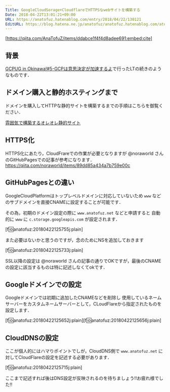 ```yaml
---
Title: GoogleCloudSorage+CloudflareでHTTPSなwebサイトを構築する
Date: 2018-04-22T13:01:21+09:00
URL: https://anatofuz.hatenablog.com/entry/2018/04/22/130121
EditURL: https://blog.hatena.ne.jp/anatofuz/anatofuz.hatenablog.com/atom/entry/17391345971637348587
---
```





[https://qiita.com/AnaTofuZ/items/ddabce1f4f4d8adee691:embed:cite]



## 背景

[GCPUG in Okinawa!#5-GCPは意思決定が加速するよ](https://okipug.connpass.com/event/80264/)で行ったLTの続きのようなものです．

## ドメイン購入と静的ホスティングまで

ドメインを購入してHTTPな静的サイトを構築するまでの手順はこちらを御覧ください．

[雰囲気で構築するオレオレ静的サイト](https://www.anatofuz.net/work/gcpug/5/slide.html)

## HTTPS化

HTTPS化にあたり，CloudFrareでの作業が必要となりますが
@noraworld さんのGitHubPagesでの記事が参考になります．
https://qiita.com/noraworld/items/89dd85a434a7b759e00c

## GitHubPagesとの違い

GoogleCloudPlatformはトップレベルドメインに対応していないため
`www` などのサブドメインを直接CNAMEに設定することが可能です．

その為，初期のドメイン設定の際に `www.anatofuz.net` などと申請すると
自動的に `www` に `c.storage.googleapis.com` が設定されます．

[f:id:anatofuz:20180422125755j:plain]

また必要はないかと思うのですが，念のためにNSを追加しておきます

[f:id:anatofuz:20180422125733j:plain]


SSL以降の設定は @noraworld さんの記事の通りでOKですが，最後のCNAMEの設定に該当するものは特に記述しなくてokです．

## Googleドメインでの設定

Googleドメインでは初期に追加したCNAMEなどを削除し
使用しているネームサーバーをカスタムネームサーバーとして，CLoudFlareから指定されたものを設定します．

[f:id:anatofuz:20180422125652j:plain][f:id:anatofuz:20180422125656j:plain]

## CloudDNSの設定

ここが個人的にはハマりポイントでしが，CloudDNS側で `www.anatofuz.net` に対してCloudFlareの設定を記述する必要があります．

[f:id:anatofuz:20180422125715j:plain]

ここまで記述すれば後はDNS設定が反映されるのを待ちましょう!!お疲れ様でした!!
